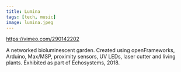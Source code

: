 ```yaml
---
title: Lumina
tags: [tech, music] 
image: lumina.jpeg 
---
```


https://vimeo.com/290142202

A networked bioluminescent garden. Created using openFrameworks, Arduino, Max/MSP, proximity sensors, UV LEDs, laser cutter and living plants. Exhibited as part of Echosystems, 2018.
